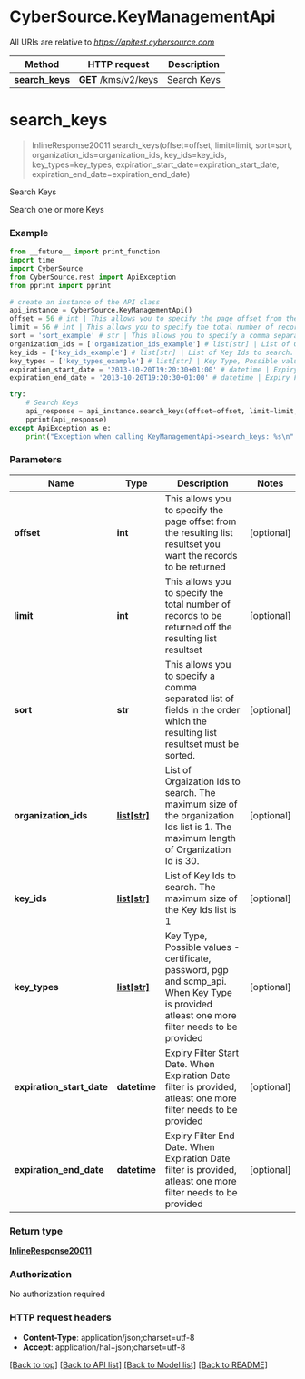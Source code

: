 # CyberSource.KeyManagementApi

All URIs are relative to *https://apitest.cybersource.com*

Method | HTTP request | Description
------------- | ------------- | -------------
[**search_keys**](KeyManagementApi.md#search_keys) | **GET** /kms/v2/keys | Search Keys


# **search_keys**
> InlineResponse20011 search_keys(offset=offset, limit=limit, sort=sort, organization_ids=organization_ids, key_ids=key_ids, key_types=key_types, expiration_start_date=expiration_start_date, expiration_end_date=expiration_end_date)

Search Keys

Search one or more Keys

### Example 
```python
from __future__ import print_function
import time
import CyberSource
from CyberSource.rest import ApiException
from pprint import pprint

# create an instance of the API class
api_instance = CyberSource.KeyManagementApi()
offset = 56 # int | This allows you to specify the page offset from the resulting list resultset you want the records to be returned (optional)
limit = 56 # int | This allows you to specify the total number of records to be returned off the resulting list resultset (optional)
sort = 'sort_example' # str | This allows you to specify a comma separated list of fields in the order which the resulting list resultset must be sorted. (optional)
organization_ids = ['organization_ids_example'] # list[str] | List of Orgaization Ids to search. The maximum size of the organization Ids list is 1. The maximum length of Organization Id is 30. (optional)
key_ids = ['key_ids_example'] # list[str] | List of Key Ids to search. The maximum size of the Key Ids list is 1 (optional)
key_types = ['key_types_example'] # list[str] | Key Type, Possible values -  certificate, password, pgp and scmp_api. When Key Type is provided atleast one more filter needs to be provided (optional)
expiration_start_date = '2013-10-20T19:20:30+01:00' # datetime | Expiry Filter Start Date. When Expiration Date filter is provided, atleast one more filter needs to be provided (optional)
expiration_end_date = '2013-10-20T19:20:30+01:00' # datetime | Expiry Filter End Date. When Expiration Date filter is provided, atleast one more filter needs to be provided (optional)

try: 
    # Search Keys
    api_response = api_instance.search_keys(offset=offset, limit=limit, sort=sort, organization_ids=organization_ids, key_ids=key_ids, key_types=key_types, expiration_start_date=expiration_start_date, expiration_end_date=expiration_end_date)
    pprint(api_response)
except ApiException as e:
    print("Exception when calling KeyManagementApi->search_keys: %s\n" % e)
```

### Parameters

Name | Type | Description  | Notes
------------- | ------------- | ------------- | -------------
 **offset** | **int**| This allows you to specify the page offset from the resulting list resultset you want the records to be returned | [optional] 
 **limit** | **int**| This allows you to specify the total number of records to be returned off the resulting list resultset | [optional] 
 **sort** | **str**| This allows you to specify a comma separated list of fields in the order which the resulting list resultset must be sorted. | [optional] 
 **organization_ids** | [**list[str]**](str.md)| List of Orgaization Ids to search. The maximum size of the organization Ids list is 1. The maximum length of Organization Id is 30. | [optional] 
 **key_ids** | [**list[str]**](str.md)| List of Key Ids to search. The maximum size of the Key Ids list is 1 | [optional] 
 **key_types** | [**list[str]**](str.md)| Key Type, Possible values -  certificate, password, pgp and scmp_api. When Key Type is provided atleast one more filter needs to be provided | [optional] 
 **expiration_start_date** | **datetime**| Expiry Filter Start Date. When Expiration Date filter is provided, atleast one more filter needs to be provided | [optional] 
 **expiration_end_date** | **datetime**| Expiry Filter End Date. When Expiration Date filter is provided, atleast one more filter needs to be provided | [optional] 

### Return type

[**InlineResponse20011**](InlineResponse20011.md)

### Authorization

No authorization required

### HTTP request headers

 - **Content-Type**: application/json;charset=utf-8
 - **Accept**: application/hal+json;charset=utf-8

[[Back to top]](#) [[Back to API list]](../README.md#documentation-for-api-endpoints) [[Back to Model list]](../README.md#documentation-for-models) [[Back to README]](../README.md)

